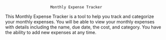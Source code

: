                         Monthly Expense Tracker


This Monthly Expense Tracker is a tool to help you track and categorize your monthly expenses. You will be able to view your monthly expenses with details including the name, due date, the cost, and category. You have the ability to add new expenses at any time.

 
